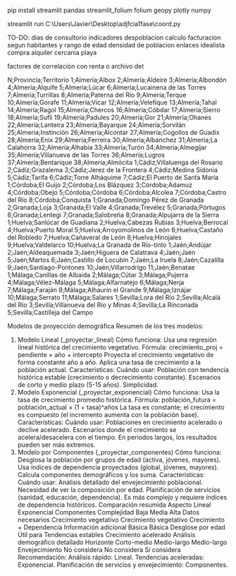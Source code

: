 pip install streamlit pandas streamlit_folium folium geopy plotly numpy 


streamlit run C:\Users\Javier\Desktop\adjfcia1fase\coord.py 


TO-DO:
dias de consultorio
indicadores despoblacion
calculo facturacion segun habitantes y rango de edad
densidad de poblacion 
enlaces idealista compra alquiler
cercania playa

factores de correlación con renta o archivo det




N;Provincia;Territorio
1;Almería;Albox
2;Almería;Aldeire
3;Almería;Albondón
4;Almería;Alquife
5;Almería;Lúcar
6;Almería;Lucainena de las Torres
7;Almería;Turrillas
8;Almería;Paterna del Río
9;Almería;Terque
10;Almería;Gorafe
11;Almería;Vícar
12;Almería;Velefique
13;Almería;Tahal
14;Almería;Ragol
15;Almería;Chercos
16;Almería;Cóbdar
17;Almería;Sierro
18;Almería;Sufli
19;Almería;Padules
20;Almería;Gor
21;Almería;Ohanes
22;Almería;Lanteira
23;Almería;Bayarque
24;Almería;Sorvilán
25;Almería;Instinción
26;Almería;Alcontar
27;Almería;Cogollos de Guadix
28;Almería;Enix
29;Almería;Ferreira
30;Almería;Albánchez
31;Almería;La Calahorra
32;Almería;Alhabía
33;Almería;Turón
34;Almería;Almegíjar
35;Almería;Villanueva de las Torres
36;Almería;Lugros
37;Almería;Bentarique
38;Almería;Almócita
1;Cádiz;Villaluenga del Rosario
2;Cádiz;Grazalema
3;Cádiz;Jerez de la Frontera
4;Cádiz;Medina Sidonia
5;Cádiz;Tarifa
6;Cádiz;Torre Alháquime
7;Cádiz;El Puerto de Santa María
1;Córdoba;El Guijo
2;Córdoba;Los Blázquez
3;Córdoba;Adamuz
4;Córdoba;Obejo
5;Córdoba;Córdoba
6;Córdoba;Alcolea
7;Córdoba;Castro del Río
8;Córdoba;Conquista
1;Granada;Domingo Pérez de Granada
2;Granada;Loja
3;Granada;El Valle
4;Granada;Trevélez
5;Granada;Pórtugos
6;Granada;Lentegí
7;Granada;Salobreña
8;Granada;Alpujarra de la Sierra
1;Huelva;Sanlúcar de Guadiana
2;Huelva;Cabezas Rubias
3;Huelva;Berrocal
4;Huelva;Puerto Moral
5;Huelva;Arroyomolinos de León
6;Huelva;Castaño del Robledo
7;Huelva;Cañaveral de León
8;Huelva;Hinojales
9;Huelva;Valdelarco
10;Huelva;La Granada de Río-tinto
1;Jaén;Andújar
2;Jaén;Aldeaquemada
3;Jaén;Higuera de Calatrava
4;Jaén;Jaén
5;Jaén;Martos
6;Jaén;Castillo de Locubín
7;Jaén;La Iruela
8;Jaén;Cazalilla
9;Jaén;Santiago-Pontones
10;Jaén;Villarrodrigo
11;Jaén;Benatae
1;Málaga;Canillas de Albaida
2;Málaga;Cútar
3;Málaga;Pujerra
4;Málaga;Vélez-Málaga
5;Málaga;Alfarnatejo
6;Málaga;Nerja
7;Málaga;Faraján
8;Málaga;Alhaurín el Grande
9;Málaga;Iznájar
10;Málaga;Serrato
11;Málaga;Salares
1;Sevilla;Lora del Río
2;Sevilla;Alcalá del Río
3;Sevilla;Villanueva del Río y Minas
4;Sevilla;La Rinconada
5;Sevilla;Castilleja del Campo

Modelos de proyección demográfica
Resumen de los tres modelos:
1. Modelo Lineal (_proyectar_lineal)
Cómo funciona:
Usa una regresión lineal histórica del crecimiento vegetativo.
Fórmula: crecimiento_proj = pendiente × año + intercepto
Proyecta el crecimiento vegetativo de forma constante año a año.
Aplica una tasa de crecimiento a la población actual.
Características:
Cuándo usar:
Población con tendencia histórica estable (crecimiento o decrecimiento constante).
Escenarios de corto y medio plazo (5-15 años).
Simplicidad.
2. Modelo Exponencial (_proyectar_exponencial)
Cómo funciona:
Usa la tasa de crecimiento promedio histórica.
Fórmula: población_futura = población_actual × (1 + tasa)^años
La tasa es constante; el crecimiento es compuesto (el incremento aumenta con la población base).
Características:
Cuándo usar:
Poblaciones en crecimiento acelerado o declive acelerado.
Escenarios donde el crecimiento se acelera/desacelera con el tiempo.
En periodos largos, los resultados pueden ser más extremos.
3. Modelo por Componentes (_proyectar_componentes)
Cómo funciona:
Desglosa la población por grupos de edad (activa, jóvenes, mayores).
Usa índices de dependencia proyectados (global, jóvenes, mayores).
Calcula componentes demográficos y los suma.
Características:
Cuándo usar:
Análisis detallado del envejecimiento poblacional.
Necesidad de ver la composición por edad.
Planificación de servicios (sanidad, educación, dependencia).
Es más complejo y requiere índices de dependencia históricos.
Comparación resumida
Aspecto	Lineal	Exponencial	Componentes
Complejidad	Baja	Media	Alta
Datos necesarios	Crecimiento vegetativo	Crecimiento vegetativo	Crecimiento + Dependencia
Información adicional	Básica	Básica	Desglose por edad
Útil para	Tendencias estables	Crecimiento acelerado	Análisis demográfico detallado
Horizonte	Corto-medio	Medio-largo	Medio-largo
Envejecimiento	No considera	No considera	Sí considera
Recomendación:
Análisis rápido: Lineal.
Tendencias aceleradas: Exponencial.
Planificación de servicios y envejecimiento: Componentes.
